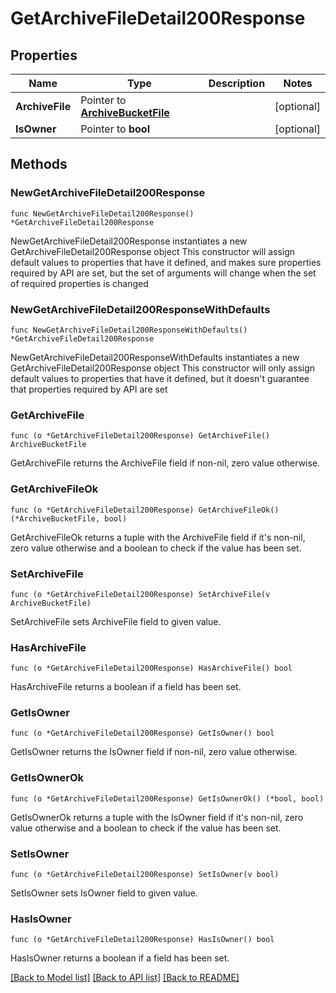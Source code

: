 # GetArchiveFileDetail200Response

## Properties

Name | Type | Description | Notes
------------ | ------------- | ------------- | -------------
**ArchiveFile** | Pointer to [**ArchiveBucketFile**](ArchiveBucketFile.md) |  | [optional] 
**IsOwner** | Pointer to **bool** |  | [optional] 

## Methods

### NewGetArchiveFileDetail200Response

`func NewGetArchiveFileDetail200Response() *GetArchiveFileDetail200Response`

NewGetArchiveFileDetail200Response instantiates a new GetArchiveFileDetail200Response object
This constructor will assign default values to properties that have it defined,
and makes sure properties required by API are set, but the set of arguments
will change when the set of required properties is changed

### NewGetArchiveFileDetail200ResponseWithDefaults

`func NewGetArchiveFileDetail200ResponseWithDefaults() *GetArchiveFileDetail200Response`

NewGetArchiveFileDetail200ResponseWithDefaults instantiates a new GetArchiveFileDetail200Response object
This constructor will only assign default values to properties that have it defined,
but it doesn't guarantee that properties required by API are set

### GetArchiveFile

`func (o *GetArchiveFileDetail200Response) GetArchiveFile() ArchiveBucketFile`

GetArchiveFile returns the ArchiveFile field if non-nil, zero value otherwise.

### GetArchiveFileOk

`func (o *GetArchiveFileDetail200Response) GetArchiveFileOk() (*ArchiveBucketFile, bool)`

GetArchiveFileOk returns a tuple with the ArchiveFile field if it's non-nil, zero value otherwise
and a boolean to check if the value has been set.

### SetArchiveFile

`func (o *GetArchiveFileDetail200Response) SetArchiveFile(v ArchiveBucketFile)`

SetArchiveFile sets ArchiveFile field to given value.

### HasArchiveFile

`func (o *GetArchiveFileDetail200Response) HasArchiveFile() bool`

HasArchiveFile returns a boolean if a field has been set.

### GetIsOwner

`func (o *GetArchiveFileDetail200Response) GetIsOwner() bool`

GetIsOwner returns the IsOwner field if non-nil, zero value otherwise.

### GetIsOwnerOk

`func (o *GetArchiveFileDetail200Response) GetIsOwnerOk() (*bool, bool)`

GetIsOwnerOk returns a tuple with the IsOwner field if it's non-nil, zero value otherwise
and a boolean to check if the value has been set.

### SetIsOwner

`func (o *GetArchiveFileDetail200Response) SetIsOwner(v bool)`

SetIsOwner sets IsOwner field to given value.

### HasIsOwner

`func (o *GetArchiveFileDetail200Response) HasIsOwner() bool`

HasIsOwner returns a boolean if a field has been set.


[[Back to Model list]](../README.md#documentation-for-models) [[Back to API list]](../README.md#documentation-for-api-endpoints) [[Back to README]](../README.md)


